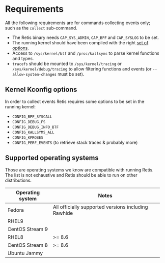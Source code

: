 # Requirements

All the following requirements are for commands collecting events only; such as
the `collect` sub-command.

- The Retis binary needs `CAP_SYS_ADMIN`, `CAP_BPF` and `CAP_SYSLOG` to be set.
- The running kernel should have been compiled with the right
  [set of options](#kernel-kconfig-options).
- Access to `/sys/kernel/btf` and `/proc/kallsyms` to parse kernel functions and
  types.
- `tracefs` should be mounted to `/sys/kernel/tracing` or
  `/sys/kernel/debug/tracing` to allow filtering functions and events (or
  `--allow-system-changes` must be set).

## Kernel Kconfig options

In order to collect events Retis requires some options to be set in the running
kernel:

- `CONFIG_BPF_SYSCALL`
- `CONFIG_DEBUG_FS`
- `CONFIG_DEBUG_INFO_BTF`
- `CONFIG_KALLSYMS_ALL`
- `CONFIG_KPROBES`
- `CONFIG_PERF_EVENTS` (to retrieve stack traces & probably more)

## Supported operating systems

Those are operating systems we know are compatible with running Retis. The list
is not exhaustive and Retis should be able to run on other distributions.

| Operating system | Notes                                                |
| ---------------- | ---------------------------------------------------- |
| Fedora           | All officially supported versions including Rawhide  |
| RHEL9            |                                                      |
| CentOS Stream 9  |                                                      |
| RHEL8            | >= 8.6                                               |
| CentOS Stream 8  | >= 8.6                                               |
| Ubuntu Jammy     |                                                      |

